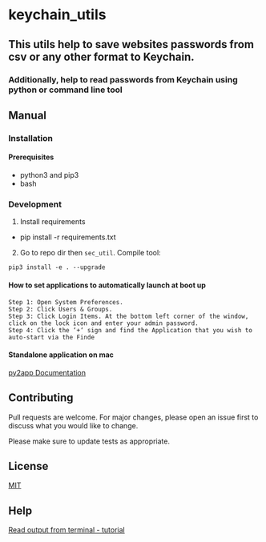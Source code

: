 # keychain_utils

## This utils help to save websites passwords from csv or any other format to Keychain.

### Additionally, help to read passwords from Keychain using python or command line tool

## Manual

### Installation

#### Prerequisites

- python3 and pip3
- bash

### Development

1) Install requirements

- pip install -r requirements.txt

2) Go to repo dir then `sec_util`. Compile tool:

`pip3 install -e . --upgrade`

#### How to set applications to automatically launch at boot up

```
Step 1: Open System Preferences.
Step 2: Click Users & Groups.
Step 3: Click Login Items. At the bottom left corner of the window,
click on the lock icon and enter your admin password.
Step 4: Click the ‘+‘ sign and find the Application that you wish to auto-start via the Finde
```

#### Standalone application on mac

[py2app Documentation](https://py2app.readthedocs.io/en/latest/tutorial.html)

## Contributing

Pull requests are welcome. For major changes, please open an issue first to discuss what you would like to change.

Please make sure to update tests as appropriate.

## License

[MIT](LICENSE)

## Help

[Read output from terminal - tutorial](https://eli.thegreenplace.net/2017/interacting-with-a-long-running-child-process-in-python/)


